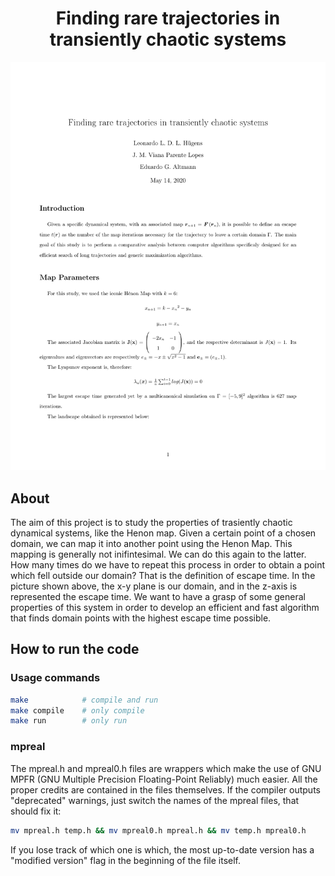 <h1 align="center">Finding rare trajectories in transiently chaotic systems</h1>
<p align="center">
    <img width="900" alt="Henon Landscape" src="extra/outputname-1.png">
</p>

## About

The aim of this project is to study the properties of trasiently chaotic dynamical systems, like the Henon map. 
Given a certain point of a chosen domain, we can map it into another point using the Henon Map. This mapping is generally not inifintesimal. We can do this again to the latter. How many times do we have to repeat this process in order to obtain a point which fell outside our domain? That is the definition of escape time. In the picture shown above, the x-y plane is our domain, and in the z-axis is represented the escape time. We want to have a grasp of some general properties of this system in order to develop an efficient and fast algorithm that finds domain points with the highest escape time possible.

## How to run the code

### Usage commands

```sh
make            # compile and run
make compile    # only compile
make run        # only run
```

### mpreal

The mpreal.h and mpreal0.h files are wrappers which make the use of GNU MPFR (GNU Multiple Precision Floating-Point Reliably) much easier. All the proper credits are contained in the files themselves. If the compiler outputs "deprecated" warnings, just switch the names of the mpreal files, that should fix it:

```sh
mv mpreal.h temp.h && mv mpreal0.h mpreal.h && mv temp.h mpreal0.h
```

If you lose track of which one is which, the most up-to-date version has a "modified version" flag in the beginning of the file itself.


